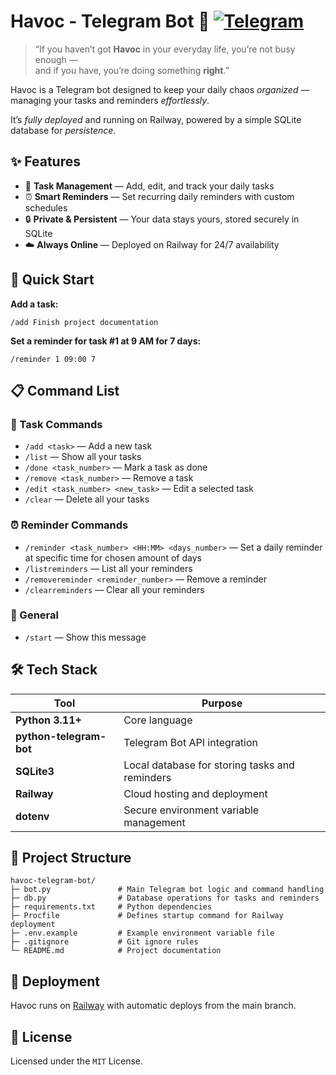 # **Havoc** - Telegram Bot 🤖 [![Telegram](https://img.shields.io/badge/Telegram-HavocHelperBot-blue?logo=telegram)](https://t.me/HavocHelperBot)

> “If you haven’t got **Havoc** in your everyday life, you’re not busy enough —  
> and if you have, you’re doing something **right**.”

Havoc is a Telegram bot designed to keep your daily chaos _organized_ — managing your tasks and reminders _effortlessly_.

It’s _fully deployed_ and running on Railway, powered by a simple SQLite database for _persistence_.

## ✨ Features
- 📝 **Task Management** — Add, edit, and track your daily tasks
- ⏰ **Smart Reminders** — Set recurring daily reminders with custom schedules
- 🔒 **Private & Persistent** — Your data stays yours, stored securely in SQLite
- ☁️ **Always Online** — Deployed on Railway for 24/7 availability

## 📖 Quick Start

**Add a task:**
```
/add Finish project documentation
```

**Set a reminder for task #1 at 9 AM for 7 days:**
```
/reminder 1 09:00 7
```

## 📋 Command List

### 📝 Task Commands

- `/add <task>` — Add a new task 
- `/list` — Show all your tasks  
- `/done <task_number>` — Mark a task as done  
- `/remove <task_number>` — Remove a task  
- `/edit <task_number> <new_task>` — Edit a selected task  
- `/clear` — Delete all your tasks  

### ⏰ Reminder Commands

- `/reminder <task_number> <HH:MM> <days_number>` — Set a daily reminder at specific time for chosen amount of days  
- `/listreminders` — List all your reminders  
- `/removereminder <reminder_number>` — Remove a reminder  
- `/clearreminders` — Clear all your reminders  

### 💬 General
- `/start` — Show this message

## 🛠️ Tech Stack
| Tool | Purpose |
|------|----------|
| **Python 3.11+** | Core language |
| **python-telegram-bot** | Telegram Bot API integration |
| **SQLite3** | Local database for storing tasks and reminders |
| **Railway** | Cloud hosting and deployment |
| **dotenv** | Secure environment variable management |

## 📁 Project Structure
```
havoc-telegram-bot/
├─ bot.py               # Main Telegram bot logic and command handling
├─ db.py                # Database operations for tasks and reminders
├─ requirements.txt     # Python dependencies
├─ Procfile             # Defines startup command for Railway deployment
├─ .env.example         # Example environment variable file
├─ .gitignore           # Git ignore rules
└─ README.md            # Project documentation
```
## 🚀 Deployment
Havoc runs on [Railway](https://railway.app) with automatic deploys from the main branch.

## 📄 License
Licensed under the `MIT` License.

